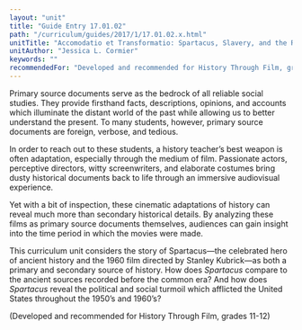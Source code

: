 ```yaml
---
layout: "unit"
title: "Guide Entry 17.01.02"
path: "/curriculum/guides/2017/1/17.01.02.x.html"
unitTitle: "Accomodatio et Transformatio: Spartacus, Slavery, and the Red Scare"
unitAuthor: "Jessica L. Cormier"
keywords: ""
recommendedFor: "Developed and recommended for History Through Film, grades 11-12"
---
```

<main>
 <p>
  Primary source documents serve as the bedrock of all reliable social studies. They provide firsthand facts, descriptions, opinions, and accounts which illuminate the distant world of the past while allowing us to better understand the present. To many students, however, primary source documents are foreign, verbose, and tedious.
 </p>
 <p>
  In order to reach out to these students, a history teacher’s best weapon is often adaptation, especially through the medium of film. Passionate actors, perceptive directors, witty screenwriters, and elaborate costumes bring dusty historical documents back to life through an immersive audiovisual experience.
 </p>
 <p>
  Yet with a bit of inspection, these cinematic adaptations of history can reveal much more than secondary historical details. By analyzing these films as primary source documents themselves, audiences can gain insight into the time period in which the movies were made.
 </p>
 <p>
  This curriculum unit considers the story of Spartacus—the celebrated hero of ancient history and the 1960 film directed by Stanley Kubrick—as both a primary and secondary source of history. How does
  <em>
   Spartacus
  </em>
  compare to the ancient sources recorded before the common era? And how does
  <em>
   Spartacus
  </em>
  reveal the political and social turmoil which afflicted the United States throughout the 1950’s and 1960’s?
 </p>
 <p>
  (Developed and recommended for History Through Film, grades 11-12)
 </p>
</main>